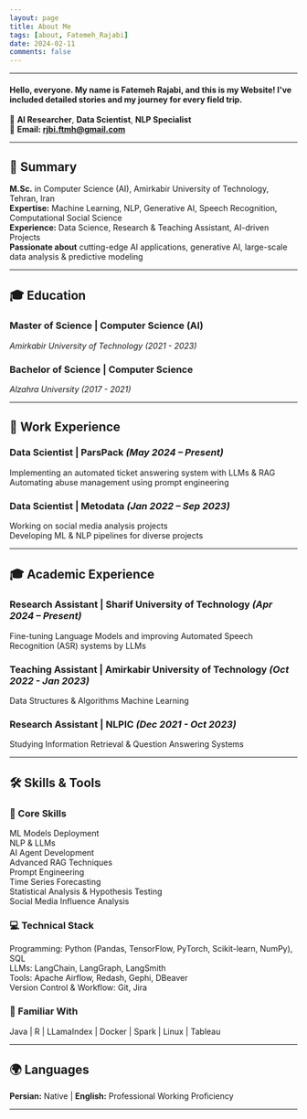 ```yaml
---
layout: page
title: About Me
tags: [about, Fatemeh_Rajabi]
date: 2024-02-11
comments: false
---
```


---
#### **Hello, everyone. My name is Fatemeh Rajabi, and this is my Website! I've included detailed stories and my journey for every field trip.**  

🚀 **AI Researcher**, **Data Scientist**, **NLP Specialist**  
📩 **Email: rjbi.ftmh@gmail.com**

---

## **🔹 Summary**  
**M.Sc.** in Computer Science (AI), Amirkabir University of Technology, Tehran, Iran  
**Expertise:** Machine Learning, NLP, Generative AI, Speech Recognition, Computational Social Science  
**Experience:** Data Science, Research & Teaching Assistant, AI-driven Projects  
**Passionate about** cutting-edge AI applications, generative AI, large-scale data analysis & predictive modeling

---

## **🎓 Education**  

### **Master of Science | Computer Science (AI)**  
*Amirkabir University of Technology (2021 - 2023)*  

### **Bachelor of Science | Computer Science**  
*Alzahra University (2017 - 2021)*  

---

## **💼 Work Experience**  

### **Data Scientist | ParsPack** *(May 2024 – Present)*  
Implementing an automated ticket answering system with LLMs & RAG  
Automating abuse management using prompt engineering  

### **Data Scientist | Metodata** *(Jan 2022 – Sep 2023)*  
Working on social media analysis projects  
Developing ML & NLP pipelines for diverse projects  

---

## **🎓 Academic Experience**  

### **Research Assistant | Sharif University of Technology** *(Apr 2024 – Present)*  
Fine-tuning Language Models and improving Automated Speech Recognition (ASR) systems by LLMs

### **Teaching Assistant | Amirkabir University of Technology** *(Oct 2022 - Jan 2023)*  
Data Structures & Algorithms
Machine Learning  

### **Research Assistant | NLPIC** *(Dec 2021 - Oct 2023)*  
Studying Information Retrieval & Question Answering Systems

---

## **🛠 Skills & Tools**  

### **🌟 Core Skills**  
ML Models Deployment  
NLP & LLMs  
AI Agent Development  
Advanced RAG Techniques  
Prompt Engineering  
Time Series Forecasting  
Statistical Analysis & Hypothesis Testing  
Social Media Influence Analysis  

### **💻 Technical Stack**  
Programming: Python (Pandas, TensorFlow, PyTorch, Scikit-learn, NumPy), SQL  
LLMs: LangChain, LangGraph, LangSmith  
Tools: Apache Airflow, Redash, Gephi, DBeaver  
Version Control & Workflow: Git, Jira  

### **📌 Familiar With**  
Java | R | LLamaIndex | Docker | Spark | Linux | Tableau  

---

## **🌍 Languages**  
**Persian:** Native | **English:** Professional Working Proficiency  

---
